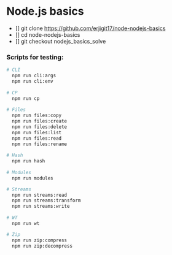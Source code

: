 # Node.js basics
* [] git clone https://github.com/erjigit17/node-nodejs-basics
* [] cd node-nodejs-basics
* [] git checkout nodejs_basics_solve

### Scripts for testing:
```bash
# CLI
  npm run cli:args
  npm run cli:env
  
# CP
  npm run cp
  
# Files
  npm run files:copy
  npm run files:create
  npm run files:delete
  npm run files:list
  npm run files:read
  npm run files:rename
  
# Hash
  npm run hash
  
# Modules
  npm run modules

# Streams
  npm run streams:read
  npm run streams:transform
  npm run streams:write
  
# WT
  npm run wt

# Zip
  npm run zip:compress
  npm run zip:decompress
```